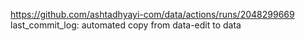 https://github.com/ashtadhyayi-com/data/actions/runs/2048299669
last_commit_log: automated copy from data-edit to data